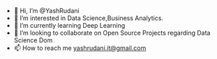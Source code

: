 - 👋 Hi, I’m @YashRudani
- 👀 I’m interested in Data Science,Business Analytics.
- 🌱 I’m currently learning Deep Learning
- 💞️ I’m looking to collaborate on Open Source Projects regarding Data Science Dom
- 📫 How to reach me yashrudani.it@gmail.com

<!---
YashRudani/YashRudani is a ✨ special ✨ repository because its `README.md` (this file) appears on your GitHub profile.
You can click the Preview link to take a look at your changes.
--->
